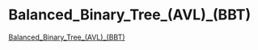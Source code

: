 # Balanced_Binary_Tree_(AVL)_(BBT)
[Balanced_Binary_Tree_(AVL)_(BBT)](https://aiwithcloud.com/2022/09/14/balanced_binary_tree_avl_bbt/)